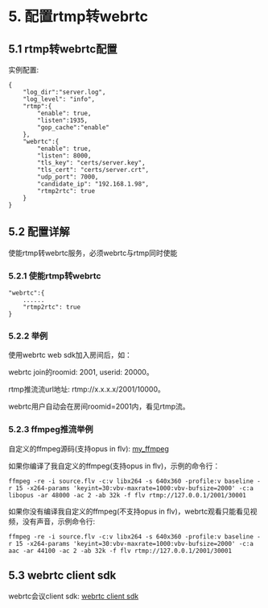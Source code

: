 # 5. 配置rtmp转webrtc
## 5.1 rtmp转webrtc配置
实例配置:
```markup
{
    "log_dir":"server.log",
    "log_level": "info",
    "rtmp":{
        "enable": true,
        "listen":1935,
        "gop_cache":"enable"
    },
    "webrtc":{
        "enable": true,
        "listen": 8000,
        "tls_key": "certs/server.key",
        "tls_cert": "certs/server.crt",
        "udp_port": 7000,
        "candidate_ip": "192.168.1.98",
        "rtmp2rtc": true
    }
}
```

## 5.2 配置详解
使能rtmp转webrtc服务，必须webrtc与rtmp同时使能

### 5.2.1 使能rtmp转webrtc
```markup
"webrtc":{
    ......
    "rtmp2rtc": true
}
```

### 5.2.2 举例
使用webrtc web sdk加入房间后，如：

webrtc join的roomid: 2001, userid: 20000。

rtmp推流流url地址: rtmp://x.x.x.x/2001/10000。

webrtc用户自动会在房间roomid=2001内，看见rtmp流。

### 5.2.3 ffmpeg推流举例
自定义的ffmpeg源码(支持opus in flv): [my_ffmpeg](https://github.com/runner365/my_ffmpeg)

如果你编译了我自定义的ffmpeg(支持opus in flv)，示例的命令行：
```markup
ffmpeg -re -i source.flv -c:v libx264 -s 640x360 -profile:v baseline -r 15 -x264-params 'keyint=30:vbv-maxrate=1000:vbv-bufsize=2000' -c:a libopus -ar 48000 -ac 2 -ab 32k -f flv rtmp://127.0.0.1/2001/30001
```
如果你没有编译我自定义的ffmpeg(不支持opus in flv)，webrtc观看只能看见视频，没有声音，示例命令行:
```markup
ffmpeg -re -i source.flv -c:v libx264 -s 640x360 -profile:v baseline -r 15 -x264-params 'keyint=30:vbv-maxrate=1000:vbv-bufsize=2000' -c:a aac -ar 44100 -ac 2 -ab 32k -f flv rtmp://127.0.0.1/2001/30001
```

## 5.3 webrtc client sdk
webrtc会议client sdk: [webrtc client sdk](https://github.com/runner365/webrtc-client-sdk)